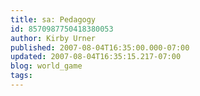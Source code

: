```yaml
---
title: sa: Pedagogy
id: 8570987750418380053
author: Kirby Urner
published: 2007-08-04T16:35:00.000-07:00
updated: 2007-08-04T16:35:15.217-07:00
blog: world_game
tags: 
---
```


